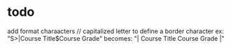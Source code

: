 # todo

add format charaacters // capitalized letter to define a border character
    ex: "S>|Course Title$Course Grade" becomes:
    "| Course Title                                                    Course Grade |"